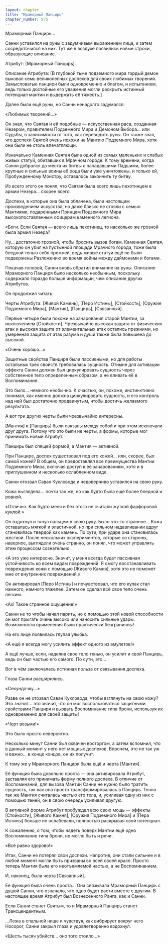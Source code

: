 ```yaml
---
layout: chapter
title: "Мраморный Панцирь"
chapter_number: 975
---
```


Мраморный Панцирь...

Санни уставился на руны с задумчивым выражением лица, и затем сосредоточился на них. Тут же в воздухе появились новые строки, образующие описание.

Атрибут: [Мраморный Панцирь].

Описание Атрибута: [В глубокой тьме подземного мира гордый демон выковал семь великолепных доспехов для своих любимых творений. Замысловатые панцири были одновременно и благом, и испытанием, ведь только достойные его уважения могли раскрыть истинный потенциал мантии и выдержать её тяжесть.]

Далее были ещё руны, но Санни ненадолго задумался.

«Любимых творений...»

Он знал, что Святая и ей подобные — искусственная раса, созданная Незером, правителем Подземного Мира и Демоном Выбора... или Судьбы, в зависимости от того, как переводить руны. Он также знал, что доспехи Святой очень похожи на Мантию Подземного Мира, хотя они были не столь впечатляющи.

Изначально Каменная Святая была одной из самых маленьких и слабых живых статуй, обитавших в Мрачном городе. К тому времени, когда Санни добрался до места их битвы с нападавшими Падшими, более крупные и сильные воины её рода были уже уничтожены, и только ей, Пробужденному Монстру, оставалось закончить ту битву.

Из всего этого он понял, что Святая была всего лишь пехотинцем в армии Незера... скорее всего.

Доспехи, в которые она была облачена, были настоящим произведением искусства, но даже близко не стояли с семью Мантиями, подаренными Принцем Подземного Мира высокопоставленным офицерам каменного легиона.

«Боги. Если Святая — всего лишь пехотинец, то насколько же грозной была армия Незера?

Ну... достаточно грозной, чтобы бросить вызов богам. Каменная Святая, которую он убил на пустынной площади Мрачного города, тоже была бледной тенью себя прежней, ведь живые статуи ещё не были подвержены Разложению во время войны между даймонами и богами.

Покачав головой, Санни вновь обратил внимание на руны. Описание Мраморного Панциря было несколько необычным, поскольку содержало гораздо больше информации, чем описание других Атрибутов.

Он продолжил читать:

Черты Атрибута: [Живой Камень], [Перо Истины], [Стойкость], [Оружие Подземного Мира], [Мантия], [Панцирь], [Связанный].

Первые четыре были похожи на зачарования старой Мантии, за исключением [Стойкости]. Чрезвычайно высокая защита от физических атак и высокая защита от элементальных атак остались прежними, но умеренная защита от атак разума и души также была повышена до высокой.

«Очень хорошо...»

Защитные свойства Панциря были пассивными, но для работы остальных трех свойств требовалась сущность. Отныне для активации эффекта Санни должен был циркулировать сущность через собственное тело определенным образом, а не вливать её в Воспоминание.

Это было... немного необычно. К счастью, он, похоже, инстинктивно понимал, как именно должна циркулировать сущность, и его контроль над ней был достаточно продвинутым, чтобы достичь желаемого результата.

А вот три других черты были чрезвычайно интересны.

[Мантия] и [Панцирь] были связаны между собой и при этом исключали друг друга. Потому что это были не черты, а формы, которые мог принимать новый Атрибут.

Панцирь был спящей формой, а Мантия — активной.

При Панцире, доспех существовал под его кожей... или, скорее, был самой кожей? В общем, он предоставлял все преимущества Мантии Подземного Мира, включая доступ к её зачарованиям, хотя и в приглушенном и несколько ослабленном виде.

Санни отозвал Саван Кукловода и недоверчиво уставился на свою руку.

Кожа выглядела... почти так же, но как будто была ещё более бледной и ровной.

«Отлично. Как будто меня и без этого не считали жуткой фарфоровой куклой.»

Он вздохнул и ткнул пальцем в свою руку. Было что-то странное... Кожа оставалась мягкой и эластичной, но при сильном надавливании вдруг становилась твердой как камень. По сути, при ударе она становилась жесткой. После нескольких экспериментов, которые со стороны, наверное, выглядели очень странно, он понял, что может управлять этим процессом сознательно.

«А это уже интересно. Значит, у меня всегда будет пассивная устойчивость ко всем видам повреждений. Я смогу восстанавливать повреждения кожи с помощью [Живого Камня], хотя это не поможет мне от внутренних повреждений.»

Он активировал [Перо Истины] и почувствовал, что его кулак стал намного, намного тяжелее. Затем он сделал всё свое тело очень легким.

«Ах! Такое странное ощущение!»

Санни не то чтобы начал парить, но с помощью этой новой способности он мог прыгать очень высоко или наносить сильные удары. Возможности применения были практически безграничны!

На его лице появилась глупая улыбка.

«А ещё я всегда могу усилить эффект одного из амулетов!»

А ещё лучше, если, наделив свое тело тенью, он усилит и свой Панцирь, ведь он был частью его самого. По сути, это...

Вот в чём заключалась истинная польза от связывания доспеха.

Глаза Санни расширились.

«Секундочку...»

Разве он не отозвал Саван Кукловода, чтобы взглянуть на свою кожу? Это значит... это значит, что он мог воспользоваться защитными свойствами Панциря и вызвать Воспоминание типа брони, используя их одновременно для своей защиты!

«Черт возьми!»

Это было просто невероятно.

Несколько минут Санни был охвачен восторгом, а затем вспомнил, что в данный момент у него нет мощных доспехов. Впрочем, это не так уж и важно... в конце концов, он их получит.

К тому же у Мраморного Панциря была ещё и черта [Мантия].

Её функция была довольно проста — она активировала Атрибут, заставляя его принимать форму полного доспеха. В отличие от Воспоминаний, для вызова Мантии Санни не нужно было тратить сущность, так как она просто трансформировалась в Панцирь. Точно так же Мантия считалась частью его тела, и, усиливая одну из них с помощью теней, он в свою очередь усиливал другую.

В активной форме Атрибут пробуждал всю свою мощь — эффекты [Стойкости], [Живого Камня], [Оружия Подземного Мира] и [Пера Истины] больше не ослабевали, полностью раскрывая свой потенциал.

К сожалению, о том, чтобы надеть поверх Мантии ещё одно Воспоминание типа брони, не могло быть и речи.

«Всё равно здорово!»

Итак, Санни не потерял свои доспехи. Напротив, они стали сильнее и в любой момент могли быть призваны во всей своей красе. Просто теперь Мантия была его неотъемлемой частью, а не Воспоминанием.

И, наконец, была черта [Связанный].

Её функция была очень проста... Она связывала Мраморный Панцирь с душой Санни, что означало, что одно будет расти вместе с другим. В настоящее время Атрибут был Вознесенного Ранга, как и Санни.

Если Санни станет Святым, то и Мраморный Панцирь станет Трансцендентным.

...Лежа в спальной нише и чувствуя, как вибрирует вокруг него Носорог, Санни закрыл глаза и удовлетворенно вздохнул.

«Шесть тысяч убийств... оно того стоило...»